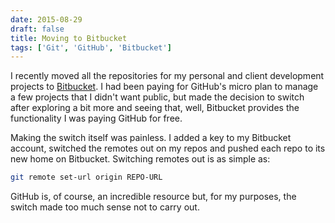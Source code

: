 ```yaml
---
date: 2015-08-29
draft: false
title: Moving to Bitbucket
tags: ['Git', 'GitHub', 'Bitbucket']
---
```


I recently moved all the repositories for my personal and client development projects to [Bitbucket](http://bitbucket.org).<!-- excerpt --> I had been paying for GitHub's micro plan to manage a few projects that I didn't want public, but made the decision to switch after exploring a bit more and seeing that, well, Bitbucket provides the functionality I was paying GitHub for free.

Making the switch itself was painless. I added a key to my Bitbucket account, switched the remotes out on my repos and pushed each repo to its new home on Bitbucket. Switching remotes out is as simple as:

```bash
git remote set-url origin REPO-URL
```

GitHub is, of course, an incredible resource but, for my purposes, the switch made too much sense not to carry out.
